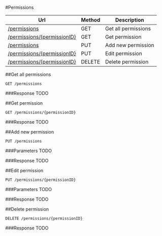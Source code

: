 #Permissions

Url | Method | Description
----|--------|------------
[/permissions](#get-all-permissions) | GET | Get all permissions
[/permissions/\{permissionID\}](#get-permission) | GET | Get permission
[/permissions](#add-new-permission) | PUT | Add new permission
[/permissions/\{permissionID\}](#edit-permission) | PUT | Edit permission
[/permissions/\{permissionID\}](#delete-permission) | DELETE | Delete permission

##Get all permissions

    GET /permissions

###Response
TODO



##Get permission

    GET /permissions/{permissionID}

###Response
TODO



##Add new permission

    PUT /permissions

###Parameters
TODO

###Response
TODO



##Edit permission

    PUT /permissions/{permissionID}

###Parameters
TODO

###Response
TODO



##Delete permission

    DELETE /permissions/{permissionID}

###Response
TODO
